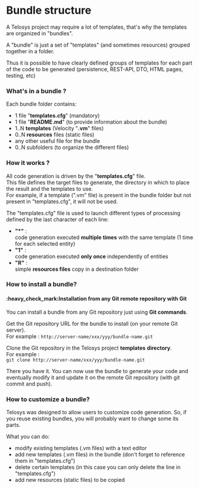 # Bundle structure

A Telosys project may require a lot of templates, that's why the templates are organized in "bundles".

A "bundle" is just a set of "templates" (and sometimes resources) grouped together in a folder.

Thus it is possible to have clearly defined groups of templates for each part of the code to be generated (persistence, REST-API, DTO, HTML pages, testing, etc)

### What's in a bundle ?

Each bundle folder contains:

* 1 file "**templates.cfg**" (mandatory)
* 1 file "**README.md**" (to provide information about the bundle)
* 1..N **templates** (Velocity "**.vm**" files)
* 0..N **resources** files (static files)
* any other useful file for the bundle
* 0..N subfolders (to organize the different files)

### How it works ?

All code generation is driven by the "**templates.cfg**" file.\
This file defines the target files to generate, the directory in which to place the result and the templates to use.\
For example, if a template (".vm" file) is present in the bundle folder but not present in "templates.cfg", it will not be used.

The "templates.cfg" file is used to launch different types of processing defined by the last character of each line:

* **"\*"** : \
  code generation executed **multiple times** with the same template (1 time for each selected entity)
* **"1"** : \
  code generation executed **only once** independently of entities&#x20;
* **"R"** : \
  simple **resources files** copy in a destination folder&#x20;

### How to install a bundle?





#### :heavy\_check\_mark:Installation from any Git remote repository with Git&#x20;

You can install a bundle from any Git repository just using **Git commands**.

Get the Git repository URL for the bundle to install (on your remote Git server).\
For example : `http://server-name/xxx/yyy/bundle-name.git`&#x20;

Clone the Git repository in the Telosys project **templates** **directory**.\
For example : \
`git clone http://server-name/xxx/yyy/bundle-name.git`&#x20;

There you have it. You can now use the bundle to generate your code and eventually modify it and update it on the remote Git repository (with git commit and push).

### How to customize a bundle?

Telosys was designed to allow users to customize code generation. So, if you reuse existing bundles, you will probably want to change some its parts.

What you can do:

* modify existing templates (.vm files) with a text editor
* add new templates (.vm files) in the bundle (don't forget to reference them in "templates.cfg")
* delete certain templates (in this case you can only delete the line in "templates.cfg")
* add new resources (static files) to be copied&#x20;





